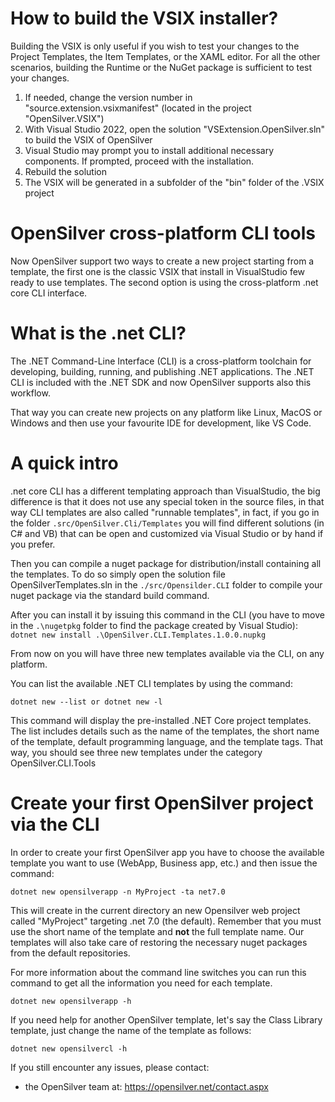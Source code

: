 # How to build the VSIX installer?

Building the VSIX is only useful if you wish to test your changes to the Project Templates, the Item Templates, or the XAML editor. For all the other scenarios, building the Runtime or the NuGet package is sufficient to test your changes.

1. If needed, change the version number in "source.extension.vsixmanifest" (located in the project "OpenSilver.VSIX")
2. With Visual Studio 2022, open the solution "VSExtension.OpenSilver.sln" to build the VSIX of OpenSilver
3. Visual Studio may prompt you to install additional necessary components. If prompted, proceed with the installation.
4. Rebuild the solution
5. The VSIX will be generated in a subfolder of the "bin" folder of the .VSIX project

# OpenSilver cross-platform CLI tools
Now OpenSilver support two ways to create a new project starting from a template, the first one is the classic VSIX that install in VisualStudio few ready to use templates. The second option is using the cross-platform .net core CLI interface.

# What is the .net CLI?
The .NET Command-Line Interface (CLI) is a cross-platform toolchain for developing, building, running, and publishing .NET applications. The .NET CLI is included with the .NET SDK and now OpenSilver supports also this workflow.

That way you can create new projects on any platform like Linux, MacOS or Windows and then use your favourite IDE for development, like VS Code.

# A quick intro
.net core CLI has a different templating approach than VisualStudio, the big difference is that it does not use any special token in the source files, in that way CLI templates are also called "runnable templates", in fact, if you go in the folder `.src/OpenSilver.Cli/Templates` you will find different solutions (in C# and VB) that can be open and customized via Visual Studio or by hand if you prefer.

Then you can compile a nuget package for distribution/install containing all the templates. To do so simply open the solution file OpenSilverTemplates.sln in the `./src/Opensilder.CLI` folder to compile your nuget package via the standard build command.

After you can install it by issuing this command in the CLI (you have to move in the `.\nugetpkg` folder to find the package created by Visual Studio):
`dotnet new install .\OpenSilver.CLI.Templates.1.0.0.nupkg`

From now on you will have three new templates available via the CLI, on any platform.

You can list the available .NET CLI templates by using the command: 

	dotnet new --list or dotnet new -l 

This command will display the pre-installed .NET Core project templates. The list includes details such as the name of the templates, the short name of the template, default programming language, and the template tags. That way, you should see three new templates under the category OpenSilver.CLI.Tools

# Create your first OpenSilver project via the CLI

In order to create your first OpenSilver app you have to choose the available template you want to use (WebApp, Business app, etc.) and then issue the command:

	dotnet new opensilverapp -n MyProject -ta net7.0

This will create in the current directory an new Opensilver web project called "MyProject" targeting .net 7.0 (the default). Remember that you must use the short name of the template and **not** the full template name. Our templates will also take care of restoring the necessary nuget packages from the default repositories.

For more information about the command line switches you can run this command to get all the information you need for each template.

	dotnet new opensilverapp -h

If you need help for another OpenSilver template, let's say the Class Library template, just change the name of the template as follows:

	dotnet new opensilvercl -h

If you still encounter any issues, please contact:
- the OpenSilver team at: https://opensilver.net/contact.aspx
